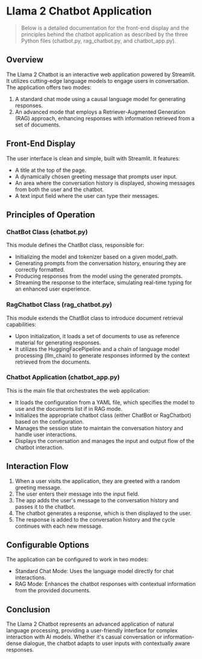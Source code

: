 # Llama 2 Chatbot Application

> Below is a detailed documentation for the front-end display and the principles behind the chatbot application as described by the three Python files (chatbot.py, rag_chatbot.py, and chatbot_app.py).

## Overview
The Llama 2 Chatbot is an interactive web application powered by Streamlit. It utilizes cutting-edge language models to engage users in conversation. The application offers two modes:

1. A standard chat mode using a causal language model for generating responses.
2. An advanced mode that employs a Retriever-Augmented Generation (RAG) approach, enhancing responses with information retrieved from a set of documents.

## Front-End Display
The user interface is clean and simple, built with Streamlit. It features:

- A title at the top of the page.
- A dynamically chosen greeting message that prompts user input.
- An area where the conversation history is displayed, showing messages from both the user and the chatbot.
- A text input field where the user can type their messages.


## Principles of Operation

### ChatBot Class (chatbot.py)
This module defines the ChatBot class, responsible for:

- Initializing the model and tokenizer based on a given model_path.
- Generating prompts from the conversation history, ensuring they are correctly formatted.
- Producing responses from the model using the generated prompts.
- Streaming the response to the interface, simulating real-time typing for an enhanced user experience.

### RagChatbot Class (rag_chatbot.py)
This module extends the ChatBot class to introduce document retrieval capabilities:

- Upon initialization, it loads a set of documents to use as reference material for generating responses.
- It utilizes the HuggingFacePipeline and a chain of language model processing (llm_chain) to generate responses informed by the context retrieved from the documents.

### Chatbot Application (chatbot_app.py)
This is the main file that orchestrates the web application:

- It loads the configuration from a YAML file, which specifies the model to use and the documents list if in RAG mode.
- Initializes the appropriate chatbot class (either ChatBot or RagChatbot) based on the configuration.
- Manages the session state to maintain the conversation history and handle user interactions.
- Displays the conversation and manages the input and output flow of the chatbot interaction.

## Interaction Flow

1. When a user visits the application, they are greeted with a random greeting message.
2. The user enters their message into the input field.
3. The app adds the user's message to the conversation history and passes it to the chatbot.
4. The chatbot generates a response, which is then displayed to the user.
5. The response is added to the conversation history and the cycle continues with each new message.

## Configurable Options
The application can be configured to work in two modes:

- Standard Chat Mode: Uses the language model directly for chat interactions.
- RAG Mode: Enhances the chatbot responses with contextual information from the provided documents.

## Conclusion
The Llama 2 Chatbot represents an advanced application of natural language processing, providing a user-friendly interface for complex interaction with AI models. Whether it's casual conversation or information-dense dialogue, the chatbot adapts to user inputs with contextually aware responses.